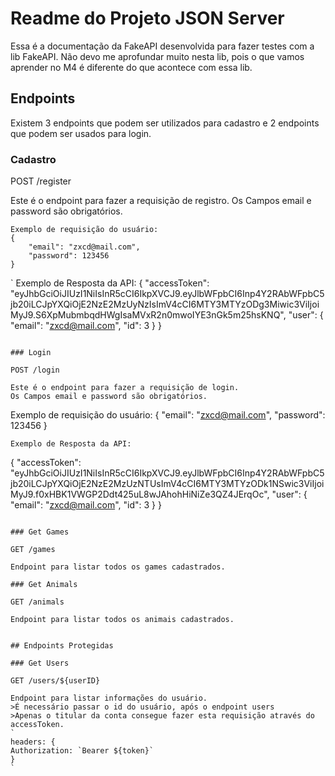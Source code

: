 # Readme do Projeto JSON Server

Essa é a documentação da FakeAPI desenvolvida para fazer testes com a lib FakeAPI. Não devo me aprofundar muito nesta lib, pois o que vamos aprender no M4 é diferente do que acontece com essa lib.

## Endpoints

Existem 3 endpoints que podem ser utilizados para cadastro e 2 endpoints que podem ser usados para login.

### Cadastro

POST /register

Este é o endpoint para fazer a requisição de registro.
Os Campos email e password são obrigatórios.

```
Exemplo de requisição do usuário:
{
    "email": "zxcd@mail.com",
    "password": 123456
}
```
`
Exemplo de Resposta da API:
{
"accessToken": "eyJhbGciOiJIUzI1NiIsInR5cCI6IkpXVCJ9.eyJlbWFpbCI6Inp4Y2RAbWFpbC5jb20iLCJpYXQiOjE2NzE2MzUyNzIsImV4cCI6MTY3MTYzODg3Miwic3ViIjoiMyJ9.S6XpMubmbqdHWgIsaMVxR2n0mwoIYE3nGk5m25hsKNQ",
"user": {
"email": "zxcd@mail.com",
"id": 3
}
}
```

### Login

POST /login

Este é o endpoint para fazer a requisição de login.
Os Campos email e password são obrigatórios.

```
Exemplo de requisição do usuário:
{
    "email": "zxcd@mail.com",
    "password": 123456
}
```
Exemplo de Resposta da API:
```
{
"accessToken": "eyJhbGciOiJIUzI1NiIsInR5cCI6IkpXVCJ9.eyJlbWFpbCI6Inp4Y2RAbWFpbC5jb20iLCJpYXQiOjE2NzE2MzUzNTUsImV4cCI6MTY3MTYzODk1NSwic3ViIjoiMyJ9.f0xHBK1VWGP2Ddt425uL8wJAhohHiNiZe3QZ4JErqOc",
"user": {
"email": "zxcd@mail.com",
"id": 3
}
}
```

### Get Games

GET /games

Endpoint para listar todos os games cadastrados.

### Get Animals

GET /animals

Endpoint para listar todos os animais cadastrados.


## Endpoints Protegidas

### Get Users

GET /users/${userID}

Endpoint para listar informações do usuário.
>É necessário passar o id do usuário, após o endpoint users
>Apenas o titular da conta consegue fazer esta requisição através do accessToken.
`
headers: {
Authorization: `Bearer ${token}`
}
`
